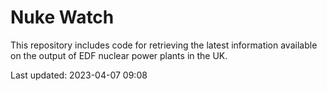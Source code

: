 # Nuke Watch

This repository includes code for retrieving the latest information available on the output of EDF nuclear power plants in the UK.

Last updated: 2023-04-07 09:08